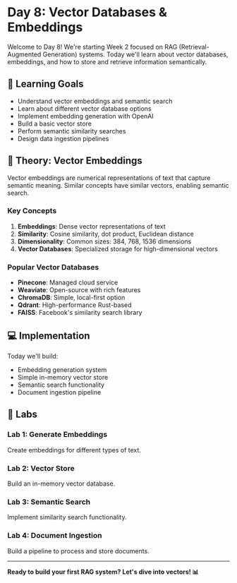 # Day 8: Vector Databases & Embeddings

Welcome to Day 8! We're starting Week 2 focused on RAG (Retrieval-Augmented Generation) systems. Today we'll learn about vector databases, embeddings, and how to store and retrieve information semantically.

## 🎯 Learning Goals

- Understand vector embeddings and semantic search
- Learn about different vector database options
- Implement embedding generation with OpenAI
- Build a basic vector store
- Perform semantic similarity searches
- Design data ingestion pipelines

## 📖 Theory: Vector Embeddings

Vector embeddings are numerical representations of text that capture semantic meaning. Similar concepts have similar vectors, enabling semantic search.

### Key Concepts

1. **Embeddings**: Dense vector representations of text
2. **Similarity**: Cosine similarity, dot product, Euclidean distance
3. **Dimensionality**: Common sizes: 384, 768, 1536 dimensions
4. **Vector Databases**: Specialized storage for high-dimensional vectors

### Popular Vector Databases

- **Pinecone**: Managed cloud service
- **Weaviate**: Open-source with rich features
- **ChromaDB**: Simple, local-first option
- **Qdrant**: High-performance Rust-based
- **FAISS**: Facebook's similarity search library

## 💻 Implementation

Today we'll build:
- Embedding generation system
- Simple in-memory vector store
- Semantic search functionality
- Document ingestion pipeline

## 🧪 Labs

### Lab 1: Generate Embeddings
Create embeddings for different types of text.

### Lab 2: Vector Store
Build an in-memory vector database.

### Lab 3: Semantic Search
Implement similarity search functionality.

### Lab 4: Document Ingestion
Build a pipeline to process and store documents.

---

**Ready to build your first RAG system? Let's dive into vectors! 📊**

